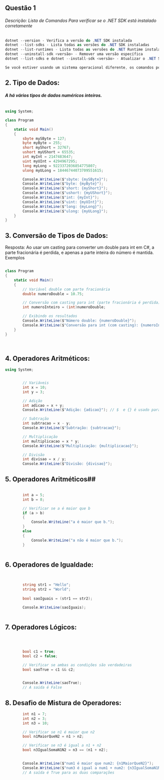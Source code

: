 
## Questão 1 ##

###### Descrição: Lista de Comandos Para verificar se o .NET SDK está instalado corretamente
~~~ c#
dotnet --version - Verifica a versão do .NET SDK instalada
dotnet --list-sdks - Lista todas as versões do .NET SDK instaladas
dotnet --list-runtimes - Lista todas as versões do .NET Runtime instaladas
dotnet --uninstall-sdk <versão> - Remover uma versão específica
dotnet --list-sdks e dotnet --install-sdk <versão> - Atualizar o .NET SDK

Se você estiver usando um sistema operacional diferente, os comandos podem variar um pouco.
~~~
## 2. Tipo de Dados: ##

##### A há vários tipos de dados numéricos inteiros.
~~~ c#

using System;

class Program
{
    static void Main()
    {
        sbyte mySByte = 127;
        byte myByte = 255;
        short myShort = 32767;
        ushort myUShort = 65535;
        int myInt = 2147483647;
        uint myUInt = 4294967295;
        long myLong = 9223372036854775807;
        ulong myULong = 18446744073709551615;

        Console.WriteLine($"sbyte: {mySByte}");
        Console.WriteLine($"byte: {myByte}");
        Console.WriteLine($"short: {myShort}");
        Console.WriteLine($"ushort: {myUShort}");
        Console.WriteLine($"int: {myInt}");
        Console.WriteLine($"uint: {myUInt}");
        Console.WriteLine($"long: {myLong}");
        Console.WriteLine($"ulong: {myULong}");
    }
}

~~~

## 3. Conversão de Tipos de Dados: ##

Resposta: Ao usar um casting para converter um double para int em C#, a parte fracionária é perdida, e apenas a parte inteira do número é mantida. Exemplos

~~~ c#

class Program
{
    static void Main()
    {
        // Variável double com parte fracionária
        double numeroDouble = 10.75;

        // Conversão com casting para int (parte fracionária é perdida)
        int numeroInteiro = (int)numeroDouble;

        // Exibindo os resultados
        Console.WriteLine($"Número double: {numeroDouble}");
        Console.WriteLine($"Conversão para int (com casting): {numeroInteiro}");
    }
}

 
~~~

## 4. Operadores Aritméticos: ##
 


~~~ c#
using System;


        // Variáveis
        int x = 10;
        int y = 3;

        // Adição
        int adicao = x + y;
        Console.WriteLine($"Adição: {adicao}"); // $  e {} é usado para concatenar a string com o valor.

        // Subtração
        int subtracao = x - y;
        Console.WriteLine($"Subtração: {subtracao}");

        // Multiplicação
        int multiplicacao = x * y;
        Console.WriteLine($"Multiplicação: {multiplicacao}");

        // Divisão
        int divisao = x / y;
        Console.WriteLine($"Divisão: {divisao}");

~~~

  ## 5. Operadores Aritméticos## 

~~~ c#
    
        int a = 5;
        int b = 8;

        // Verificar se a é maior que b
        if (a > b)
        {
            Console.WriteLine("a é maior que b.");
        }
        else
        {
            Console.WriteLine("a não é maior que b.");
        }
 
~~~

## 6. Operadores de Igualdade: ##

~~~ c#

    
        string str1 = "Hello";
        string str2 = "World";
    
        bool saoIguais = (str1 == str2);

        Console.WriteLine(saoIguais);
 
~~~

## 7. Operadores Lógicos: ##


~~~ c#


        
        bool c1 = true;
        bool c2 = false;

        // Verificar se ambas as condições são verdadeiras
        bool saoTrue = c1 && c2;

   
        Console.WriteLine(saoTrue);
        // A saida é False
~~~

## 8. Desafio de Mistura de Operadores: ##

~~~ c#
        int n1 = 7;
        int n2 = 3;
        int n3 = 10;

        // Verificar se n1 é maior que n2
        bool n1MaiorQueN2 = n1 > n2;

        // Verificar se n3 é igual a n1 + n2
        bool n3IgualSomaN1N2 = n3 == (n1 + n2);

         
        Console.WriteLine($"num1 é maior que num2: {n1MaiorQueN2}");
        Console.WriteLine($"num3 é igual a num1 + num2: {n3IgualSomaN1N2}");
        // A saída é True para as duas comparações
~~~ 











